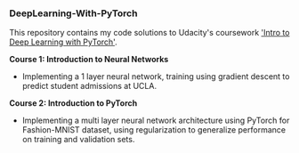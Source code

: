 ### DeepLearning-With-PyTorch

This repository contains my code solutions to Udacity's coursework ['Intro to Deep Learning with PyTorch'](https://www.udacity.com/course/deep-learning-pytorch--ud188).

**Course 1: Introduction to Neural Networks**

  - Implementing a 1 layer neural network, training using gradient descent to predict student admissions at UCLA. 
  
**Course 2: Introduction to PyTorch** 

  - Implementing a multi layer neural network architecture using PyTorch for Fashion-MNIST dataset, using regularization to generalize performance on training and validation sets. 
  
